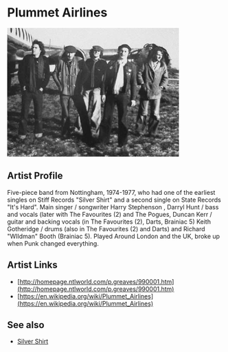 # Plummet Airlines

![](../../assets/artists/Plummet_Airlines.png)

## Artist Profile

Five-piece band from Nottingham, 1974-1977, who had one of the earliest singles on Stiff Records "Silver Shirt" and a second single on State Records "It's Hard". Main singer / songwriter Harry Stephenson , Darryl Hunt / bass and vocals (later with The Favourites (2) and The Pogues, Duncan Kerr / guitar and backing vocals (in The Favourites (2), Darts, Brainiac 5) Keith Gotheridge / drums (also in The Favourites (2) and Darts) and Richard "WIldman" Booth (Brainiac 5). Played Around London and the UK, broke up when Punk changed everything.

## Artist Links

- [http://homepage.ntlworld.com/p.greaves/990001.htm](http://homepage.ntlworld.com/p.greaves/990001.htm)
- [https://en.wikipedia.org/wiki/Plummet_Airlines](https://en.wikipedia.org/wiki/Plummet_Airlines)


## See also

- [Silver Shirt](Silver_Shirt.md)
